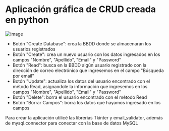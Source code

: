 # Aplicación gráfica de CRUD creada en python

![image](https://github.com/ezerosello/crud-python/assets/115735657/a30dbea4-5e7e-41af-9b58-7f4c4fb5472d)

- Botón "Create Database": crea la BBDD donde se almacenarán los usuarios registrados
- Botón "Create": crea un nuevo usuario con los datos ingresados en los campos "Nombre", "Apellido", "Email" y "Password"
- Botón "Read": busca en la BBDD algún usuario registrado con la dirección de correo electrónico que ingresemos en el campo "Búsqueda por email"
- Botón "Update": actualiza los datos del usuario encontrado con el método Read, asignandole la información que ingresemos en los campos "Nombre", "Apellido", "Email" y "Password"
- Botón "Delete": borra el usuario encontrado con el método Read
- Botón "Borrar Campos": borra los datos que hayamos ingresado en los campos

Para crear la aplicación utilicé las librerias Tkinter y email_validator, además de mysql.connector para conectar con la base de datos MySQL
